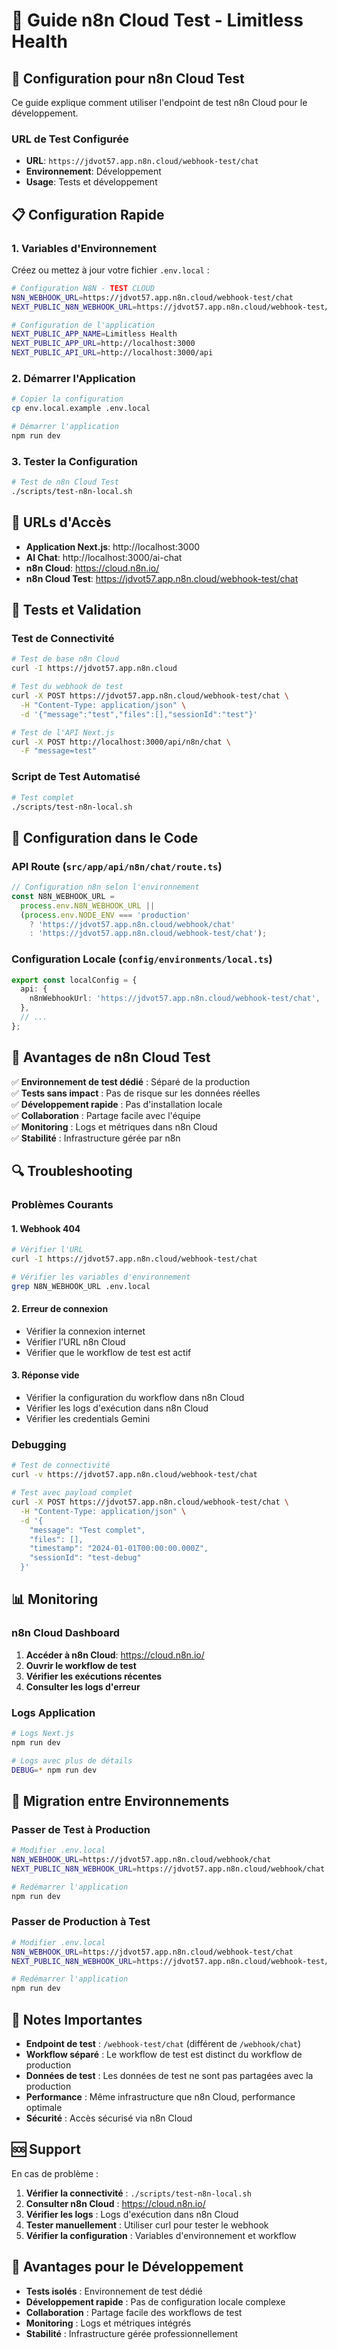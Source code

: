 # 🧪 Guide n8n Cloud Test - Limitless Health

## 🚀 Configuration pour n8n Cloud Test

Ce guide explique comment utiliser l'endpoint de test n8n Cloud pour le développement.

### URL de Test Configurée

- **URL**: `https://jdvot57.app.n8n.cloud/webhook-test/chat`
- **Environnement**: Développement
- **Usage**: Tests et développement

## 📋 Configuration Rapide

### 1. Variables d'Environnement

Créez ou mettez à jour votre fichier `.env.local` :

```bash
# Configuration N8N - TEST CLOUD
N8N_WEBHOOK_URL=https://jdvot57.app.n8n.cloud/webhook-test/chat
NEXT_PUBLIC_N8N_WEBHOOK_URL=https://jdvot57.app.n8n.cloud/webhook-test/chat

# Configuration de l'application
NEXT_PUBLIC_APP_NAME=Limitless Health
NEXT_PUBLIC_APP_URL=http://localhost:3000
NEXT_PUBLIC_API_URL=http://localhost:3000/api
```

### 2. Démarrer l'Application

```bash
# Copier la configuration
cp env.local.example .env.local

# Démarrer l'application
npm run dev
```

### 3. Tester la Configuration

```bash
# Test de n8n Cloud Test
./scripts/test-n8n-local.sh
```

## 🔗 URLs d'Accès

- **Application Next.js**: http://localhost:3000
- **AI Chat**: http://localhost:3000/ai-chat
- **n8n Cloud**: https://cloud.n8n.io/
- **n8n Cloud Test**: https://jdvot57.app.n8n.cloud/webhook-test/chat

## 🧪 Tests et Validation

### Test de Connectivité

```bash
# Test de base n8n Cloud
curl -I https://jdvot57.app.n8n.cloud

# Test du webhook de test
curl -X POST https://jdvot57.app.n8n.cloud/webhook-test/chat \
  -H "Content-Type: application/json" \
  -d '{"message":"test","files":[],"sessionId":"test"}'

# Test de l'API Next.js
curl -X POST http://localhost:3000/api/n8n/chat \
  -F "message=test"
```

### Script de Test Automatisé

```bash
# Test complet
./scripts/test-n8n-local.sh
```

## 🔧 Configuration dans le Code

### API Route (`src/app/api/n8n/chat/route.ts`)

```typescript
// Configuration n8n selon l'environnement
const N8N_WEBHOOK_URL =
  process.env.N8N_WEBHOOK_URL ||
  (process.env.NODE_ENV === 'production'
    ? 'https://jdvot57.app.n8n.cloud/webhook/chat'
    : 'https://jdvot57.app.n8n.cloud/webhook-test/chat');
```

### Configuration Locale (`config/environments/local.ts`)

```typescript
export const localConfig = {
  api: {
    n8nWebhookUrl: 'https://jdvot57.app.n8n.cloud/webhook-test/chat',
  },
  // ...
};
```

## 🎯 Avantages de n8n Cloud Test

✅ **Environnement de test dédié** : Séparé de la production  
✅ **Tests sans impact** : Pas de risque sur les données réelles  
✅ **Développement rapide** : Pas d'installation locale  
✅ **Collaboration** : Partage facile avec l'équipe  
✅ **Monitoring** : Logs et métriques dans n8n Cloud  
✅ **Stabilité** : Infrastructure gérée par n8n

## 🔍 Troubleshooting

### Problèmes Courants

#### 1. Webhook 404

```bash
# Vérifier l'URL
curl -I https://jdvot57.app.n8n.cloud/webhook-test/chat

# Vérifier les variables d'environnement
grep N8N_WEBHOOK_URL .env.local
```

#### 2. Erreur de connexion

- Vérifier la connexion internet
- Vérifier l'URL n8n Cloud
- Vérifier que le workflow de test est actif

#### 3. Réponse vide

- Vérifier la configuration du workflow dans n8n Cloud
- Vérifier les logs d'exécution dans n8n Cloud
- Vérifier les credentials Gemini

### Debugging

```bash
# Test de connectivité
curl -v https://jdvot57.app.n8n.cloud/webhook-test/chat

# Test avec payload complet
curl -X POST https://jdvot57.app.n8n.cloud/webhook-test/chat \
  -H "Content-Type: application/json" \
  -d '{
    "message": "Test complet",
    "files": [],
    "timestamp": "2024-01-01T00:00:00.000Z",
    "sessionId": "test-debug"
  }'
```

## 📊 Monitoring

### n8n Cloud Dashboard

1. **Accéder à n8n Cloud**: https://cloud.n8n.io/
2. **Ouvrir le workflow de test**
3. **Vérifier les exécutions récentes**
4. **Consulter les logs d'erreur**

### Logs Application

```bash
# Logs Next.js
npm run dev

# Logs avec plus de détails
DEBUG=* npm run dev
```

## 🔄 Migration entre Environnements

### Passer de Test à Production

```bash
# Modifier .env.local
N8N_WEBHOOK_URL=https://jdvot57.app.n8n.cloud/webhook/chat
NEXT_PUBLIC_N8N_WEBHOOK_URL=https://jdvot57.app.n8n.cloud/webhook/chat

# Redémarrer l'application
npm run dev
```

### Passer de Production à Test

```bash
# Modifier .env.local
N8N_WEBHOOK_URL=https://jdvot57.app.n8n.cloud/webhook-test/chat
NEXT_PUBLIC_N8N_WEBHOOK_URL=https://jdvot57.app.n8n.cloud/webhook-test/chat

# Redémarrer l'application
npm run dev
```

## 📝 Notes Importantes

- **Endpoint de test** : `/webhook-test/chat` (différent de `/webhook/chat`)
- **Workflow séparé** : Le workflow de test est distinct du workflow de production
- **Données de test** : Les données de test ne sont pas partagées avec la production
- **Performance** : Même infrastructure que n8n Cloud, performance optimale
- **Sécurité** : Accès sécurisé via n8n Cloud

## 🆘 Support

En cas de problème :

1. **Vérifier la connectivité** : `./scripts/test-n8n-local.sh`
2. **Consulter n8n Cloud** : https://cloud.n8n.io/
3. **Vérifier les logs** : Logs d'exécution dans n8n Cloud
4. **Tester manuellement** : Utiliser curl pour tester le webhook
5. **Vérifier la configuration** : Variables d'environnement et workflow

## 🎉 Avantages pour le Développement

- **Tests isolés** : Environnement de test dédié
- **Développement rapide** : Pas de configuration locale complexe
- **Collaboration** : Partage facile des workflows de test
- **Monitoring** : Logs et métriques intégrés
- **Stabilité** : Infrastructure gérée professionnellement

